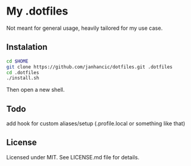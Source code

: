 # My .dotfiles

Not meant for general usage, heavily tailored for my use case.

## Instalation

```bash
cd $HOME
git clone https://github.com/janhancic/dotfiles.git .dotfiles
cd .dotfiles
./install.sh
```

Then open a new shell.

## Todo
add hook for custom aliases/setup (.profile.local or something like that)

## License
Licensed under MIT. See LICENSE.md file for details.
